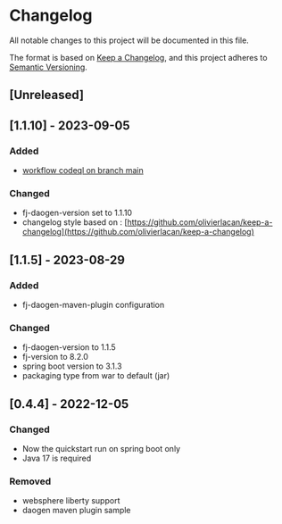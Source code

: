 # Changelog

All notable changes to this project will be documented in this file.

The format is based on [Keep a Changelog](https://keepachangelog.com/en/1.1.0/),
and this project adheres to [Semantic Versioning](https://semver.org/spec/v2.0.0.html).

## [Unreleased]

## [1.1.10] - 2023-09-05

### Added

- [workflow codeql on branch main](.github/workflows/codeql-analysis.yml)

### Changed
- fj-daogen-version set to 1.1.10
- changelog style based on : [https://github.com/olivierlacan/keep-a-changelog](https://github.com/olivierlacan/keep-a-changelog)

## [1.1.5] - 2023-08-29

### Added

- fj-daogen-maven-plugin configuration

### Changed
- fj-daogen-version to 1.1.5
- fj-version to 8.2.0
- spring boot version to 3.1.3
- packaging type from war to default (jar)

## [0.4.4] - 2022-12-05

### Changed

- Now the quickstart run on spring boot only
- Java 17 is required

### Removed

* websphere liberty support
* daogen maven plugin sample